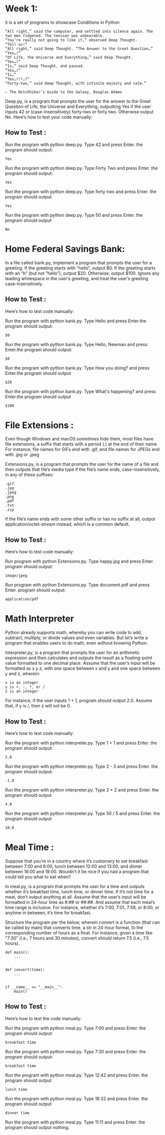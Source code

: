 
# Week 1:
it is a set of programs to showcase Conditions in Python  

    “All right,” said the computer, and settled into silence again. The two men fidgeted. The tension was unbearable.
    “You’re really not going to like it,” observed Deep Thought.
    “Tell us!”
    “All right,” said Deep Thought. “The Answer to the Great Question…”
    “Yes…!”
    “Of Life, the Universe and Everything…” said Deep Thought.
    “Yes…!”
    “Is…” said Deep Thought, and paused.
    “Yes…!”
    “Is…”
    “Yes…!!!…?”
    “Forty-two,” said Deep Thought, with infinite majesty and calm.”

    — The Hitchhiker’s Guide to the Galaxy, Douglas Adams

Deep.py, is a program that prompts the user for the answer to the Great Question of Life, the Universe and Everything, outputting Yes if the user inputs 42 or (case-insensitively) forty-two or forty two. Otherwise output No.
Here’s how to test your code manually:

## How to Test :

Run the program with python deep.py. Type 42 and press Enter. the program should output:

    Yes 

Run the program with python deep.py. Type Forty Two and press Enter. the program should output:

    Yes

Run the program with python deep.py. Type forty-two and press Enter. the program should output

    Yes

Run the program with python deep.py. Type 50 and press Enter. the program should output

    No

# Home Federal Savings Bank:
In a file called bank.py, implement a program that prompts the user for a greeting. If the greeting starts with “hello”, output $0. If the greeting starts with an “h” (but not “hello”), output $20. Otherwise, output $100. Ignore any leading whitespace in the user’s greeting, and treat the user’s greeting case-insensitively.
## How to Test :
Here’s how to test  code manually:

Run the program with python bank.py. Type Hello and press Enter.the program should output:

    $0 

Run the program with python bank.py. Type Hello, Newman and press Enter.the program should output:

    $0

Run the program with python bank.py. Type How you doing? and press Enter.the program should output

    $20

Run the program with python bank.py. Type What's happening? and press Enter.the program should output

    $100


# File Extensions :
Even though Windows and macOS sometimes hide them, most files have file extensions, a suffix that starts with a period (.) at the end of their name. For instance, file names for GIFs end with .gif, and file names for JPEGs end with .jpg or .jpeg
 
Extensions.py, is a program that prompts the user for the name of a file and then outputs that file’s media type if the file’s name ends, case-insensitively, in any of these suffixes:

    .gif
    .jpg
    .jpeg
    .png
    .pdf
    .txt
    .zip

If the file’s name ends with some other suffix or has no suffix at all, output application/octet-stream instead, which is a common default.
## How to Test :
Here’s how to test code manually:

Run program with python Extensions.py. Type happy.jpg and press Enter. program should output:

    image/jpeg   

Run program with python Extensions.py. Type document.pdf and press Enter. program should output:

    application/pdf



# Math Interpreter
Python already supports math, whereby you can write code to add, subtract, multiply, or divide values and even variables. But let’s write a program that enables users to do math, even without knowing Python.

Interpreter.py, is a program that prompts the user for an arithmetic expression and then calculates and outputs the result as a floating-point value formatted to one decimal place. Assume that the user’s input will be formatted as x y z, with one space between x and y and one space between y and z, wherein:

    x is an integer
    y is +, -, *, or /
    z is an integer

For instance, if the user inputs 1 + 1, program should output 2.0. Assume that, if y is /, then z will not be 0.
## How to Test :
Here’s how to test code manually:

Run the program with python interpreter.py. Type 1 + 1 and press Enter. the program should output:

    2.0 

Run the program with python interpreter.py. Type 2 - 3 and press Enter. the program should output:

    -1.0

Run the program with python interpreter.py. Type 2 * 2 and press Enter. the program should output

    4.0

Run the program with python interpreter.py. Type 50 / 5 and press Enter. the program should output

    10.0



# Meal Time :
Suppose that you’re in a country where it’s customary to eat breakfast between 7:00 and 8:00, lunch between 12:00 and 13:00, and dinner between 18:00 and 19:00. Wouldn’t it be nice if you had a program that could tell you what to eat when?

In meal.py, is a program that prompts the user for a time and outputs whether it’s breakfast time, lunch time, or dinner time. If it’s not time for a meal, don’t output anything at all. Assume that the user’s input will be formatted in 24-hour time as #:## or ##:##. And assume that each meal’s time range is inclusive. For instance, whether it’s 7:00, 7:01, 7:59, or 8:00, or anytime in between, it’s time for breakfast.

Structure the program per the below, wherein convert is a function (that can be called by main) that converts time, a str in 24-hour format, to the corresponding number of hours as a float. For instance, given a time like "7:30" (i.e., 7 hours and 30 minutes), convert should return 7.5 (i.e., 7.5 hours).
    
    def main():
        ...


    def convert(time):
        ...


    if __name__ == "__main__":
        main()

## How to Test :
Here’s how to test the code manually:

Run the program with python meal.py. Type 7:00 and press Enter. the program should output:

    breakfast time   

Run the program with python meal.py. Type 7:30 and press Enter. the program should output:

    breakfast time

Run the program with python meal.py. Type 12:42 and press Enter. the program should output

    lunch time

Run the program with python meal.py. Type 18:32 and press Enter. the program should output

    dinner time

Run the program with python meal.py. Type 11:11 and press Enter. the program should output nothing.
